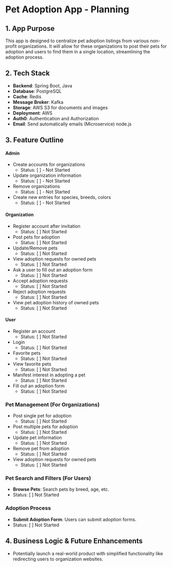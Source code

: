 # Pet Adoption App - Planning

## 1. App Purpose
This app is designed to centralize pet adoption listings from various non-profit organizations. 
It will allow for these organizations to post their pets for adoption and users to find them in a single location, streamlining the adoption process.

## 2. Tech Stack
- **Backend**: Spring Boot, Java
- **Database**: PostgreSQL
- **Cache**: Redis
- **Message Broker**: Kafka
- **Storage**: AWS S3 for documents and images
- **Deployment**: AWS
- **Auth0**: Authentication and Authorization
- **Email**: Send automatically emails (Microservice) node.js

## 3. Feature Outline

#### Admin
- Create accounts for organizations
  - Status: [ ]  - Not Started
- Update organization information
    - Status: [ ]  - Not Started
- Remove organizations
  - Status: [ ]  - Not Started
- Create new entries for species, breeds, colors
  - Status: [ ]  - Not Started
#### Organization
- Register account after invitation
  - Status: [ ] Not Started
- Post pets for adoption
  - Status: [ ] Not Started
- Update/Remove pets
  - Status: [ ] Not Started
- View adoption requests for owned pets
  - Status: [ ] Not Started
- Ask a user to fill out an adoption form
  - Status: [ ] Not Started
- Accept adoption requests
  - Status: [ ] Not Started
- Reject adoption requests
  - Status: [ ] Not Started
- View pet adoption history of owned pets
  - Status: [ ] Not Started
#### User
- Register an account
  - Status: [ ] Not Started
- Login
    - Status: [ ] Not Started
- Favorite pets
  - Status: [ ] Not Started
- View favorite pets
  - Status: [ ] Not Started
- Manifest interest in adopting a pet
  - Status: [ ] Not Started
- Fill out an adoption form
  - Status: [ ] Not Started 


### Pet Management (For Organizations)
- Post single pet for adoption
  - Status: [ ] Not Started
- Post multiple pets for adoption
  - Status: [ ] Not Started
- Update pet information
    - Status: [ ] Not Started
- Remove pet from adoption
  - Status: [ ] Not Started
- View adoption requests for owned pets
  - Status: [ ] Not Started

### Pet Search and Filters (For Users)
- **Browse Pets**: Search pets by breed, age, etc.
- Status: [ ] Not Started

### Adoption Process
- **Submit Adoption Form**: Users can submit adoption forms.
- Status: [ ] Not Started

## 4. Business Logic & Future Enhancements
- Potentially launch a real-world product with simplified functionality like redirecting users to organization websites.

